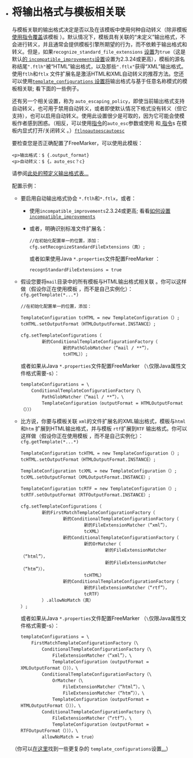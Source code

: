 - # 将输出格式与模板相关联

  与模板关联的输出格式决定是否以及在该模板中使用何种自动转义（除非模板[使用指令覆盖](https://freemarker.apache.org/docs/dgui_misc_autoescaping.html#dgui_misc_autoescaping_overrideoformat)该模板 ）。默认情况下，模板具有关联的“未定义”输出格式，不会进行转义，并且通常会提供模板引擎所期望的行为，而不依赖于输出格式和转义。但是，如果`recognize_standard_file_extensions` [设置](https://freemarker.apache.org/docs/pgui_config_settings.html)为`true`（这是默认[的 `incompatible_improvements`设置](https://freemarker.apache.org/docs/pgui_config_incompatible_improvements.html)设置为2.3.24或更高），模板的源名称结尾`".ftlh"`被“HTML”输出格式，以及那些`".ftlx"`获得“XML”输出格式。使用`ftlh`和`ftlx` 文件扩展名是激活HTML和XML自动转义的推荐方法。您还可以使用[`template_configurations` 设置将](https://freemarker.apache.org/docs/pgui_config_templateconfigurations.html)输出格式与基于任意名称模式的模板相关联; 看下面的一些例子。

  还有另一个相关设置，称为 `auto_escaping_policy`，即使当前输出格式支持自动转义，也可用于禁用自动转义，或者即使默认情况下格式没有转义（但它支持），也可以启用自动转义。使用此设置很少是可取的，因为它可能会使模板作者感到困惑。（相反，可以使用[指令](https://freemarker.apache.org/docs/ref_directive_ftl.html)的`auto_esc`参数或使用 和[ 指令](https://freemarker.apache.org/docs/ref_directive_autoesc.html)s 在模板内显式打开/关闭转义 。）[`ftl`](https://freemarker.apache.org/docs/ref_directive_ftl.html)[`noautoesc`](https://freemarker.apache.org/docs/ref_directive_autoesc.html)[`autoesc`](https://freemarker.apache.org/docs/ref_directive_autoesc.html)

  要检查您是否正确配置了FreeMarker，可以使用此模板：

  ```
  <p>输出格式：$ {.output_format}
  <p>自动转义：$ {。auto_esc？c}
  ```

  请参阅[此处的预定义输出格式表...](https://freemarker.apache.org/docs/dgui_misc_autoescaping.html#topic.predefinedOutputFormats)

  配置示例：

  - 要启用自动输出格式协会 `*.ftlh`和`*.ftlx`，或者：

    - 使用`incompatible_improvements`2.3.24或更高; 看看[如何设置`incompatible_improvements`](https://freemarker.apache.org/docs/pgui_config_incompatible_improvements.html#pgui_config_incompatible_improvements_how_to_set)

    - 或者，明确识别标准文件扩展名：

      ```
      //在初始化配置单一的位置，添加：
      cfg.setRecognizeStandardFileExtensions（真）;
      ```

      或者如果使用Java `*.properties`文件配置FreeMarker ：

      ```
      recognStandardFileExtensions = true
      ```

  - 假设您要将`mail`目录中的所有模板与HTML输出格式相关联 。你可以这样做（假设你正在使用模板 ，而不是自己实例化）：`cfg.getTemplate(*...*)`

    ```
    //在初始化配置单一的位置，添加：
    
    TemplateConfiguration tcHTML = new TemplateConfiguration（）;
    tcHTML.setOutputFormat（HTMLOutputFormat.INSTANCE）;
    
    cfg.setTemplateConfigurations（
            新的ConditionalTemplateConfigurationFactory（
                    新的PathGlobMatcher（“mail / **”），
                    tcHTML））;
    ```

    或者如果从Java `*.properties`文件配置FreeMarker （`\`仅限Java属性文件格式需要-s）：

    ```
    templateConfigurations = \
        ConditionalTemplateConfigurationFactory（\
            PathGlobMatcher（“mail / **”），\
            TemplateConfiguration（outputFormat = HTMLOutputFormat（）））
    ```

  - 比方说，你要与模板关联 `xml`的文件扩展名的XML输出格式，模板与`html`和`htm` 扩展到HTML输出格式，并与模板 `rtf`扩展到`RTF` 输出格式。你可以这样做（假设你正在使用模板 ，而不是自己实例化）：`cfg.getTemplate(*...*)`

    ```
    TemplateConfiguration tcHTML = new TemplateConfiguration（）;
    tcHTML.setOutputFormat（HTMLOutputFormat.INSTANCE）;
    
    TemplateConfiguration tcXML = new TemplateConfiguration（）;
    tcXML.setOutputFormat（XMLOutputFormat.INSTANCE）;
    
    TemplateConfiguration tcRTF = new TemplateConfiguration（）;
    tcRTF.setOutputFormat（RTFOutputFormat.INSTANCE）;
    
    cfg.setTemplateConfigurations（
            新的FirstMatchTemplateConfigurationFactory（
                    新的ConditionalTemplateConfigurationFactory（
                            新的FileExtensionMatcher（“xml”），
                            tcXML）
                    新的ConditionalTemplateConfigurationFactory（
                            新的OrMatcher（
                                    新的FileExtensionMatcher（“html”），
                                    新的FileExtensionMatcher（“htm”）），
                            tcHTML）
                    新的ConditionalTemplateConfigurationFactory（
                            新的FileExtensionMatcher（“rtf”），
                            tcRTF）
            ）.allowNoMatch（真）
    ）;
    ```

    或者如果从Java `*.properties`文件配置FreeMarker （`\`仅限Java属性文件格式需要-s）：

    ```
    templateConfigurations = \
        FirstMatchTemplateConfigurationFactory（\
            ConditionalTemplateConfigurationFactory（\
                FileExtensionMatcher（“xml”），\
                TemplateConfiguration（outputFormat = XMLOutputFormat（））），\
            ConditionalTemplateConfigurationFactory（\
                OrMatcher（\
                    FileExtensionMatcher（“html”），\
                    FileExtensionMatcher（“htm”）），\
                TemplateConfiguration（outputFormat = HTMLOutputFormat（））），\
            ConditionalTemplateConfigurationFactory（\
                FileExtensionMatcher（“rtf”），\
                TemplateConfiguration（outputFormat = RTFOutputFormat（））），\
            allowNoMatch = true）
    ```

  （你可以[在这里](https://freemarker.apache.org/docs/pgui_config_templateconfigurations.html)找到一些更复杂的 `template_configurations`设置[...](https://freemarker.apache.org/docs/pgui_config_templateconfigurations.html)）